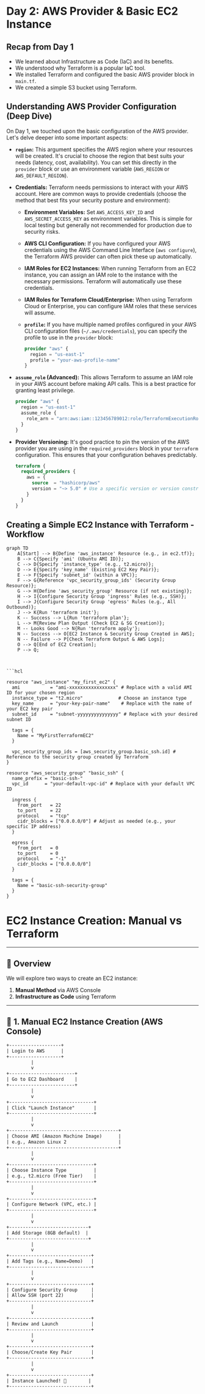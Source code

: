 # Day 2: AWS Provider & Basic EC2 Instance

## Recap from Day 1

* We learned about Infrastructure as Code (IaC) and its benefits.
* We understood why Terraform is a popular IaC tool.
* We installed Terraform and configured the basic AWS provider block in `main.tf`.
* We created a simple S3 bucket using Terraform.

## Understanding AWS Provider Configuration (Deep Dive)

On Day 1, we touched upon the basic configuration of the AWS provider. Let's delve deeper into some important aspects:

* **`region`:** This argument specifies the AWS region where your resources will be created. It's crucial to choose the region that best suits your needs (latency, cost, availability). You can set this directly in the `provider` block or use an environment variable (`AWS_REGION` or `AWS_DEFAULT_REGION`).

* **Credentials:** Terraform needs permissions to interact with your AWS account. Here are common ways to provide credentials (choose the method that best fits your security posture and environment):
    * **Environment Variables:** Set `AWS_ACCESS_KEY_ID` and `AWS_SECRET_ACCESS_KEY` as environment variables. This is simple for local testing but generally not recommended for production due to security risks.
    * **AWS CLI Configuration:** If you have configured your AWS credentials using the AWS Command Line Interface (`aws configure`), the Terraform AWS provider can often pick these up automatically.
    * **IAM Roles for EC2 Instances:** When running Terraform from an EC2 instance, you can assign an IAM role to the instance with the necessary permissions. Terraform will automatically use these credentials.
    * **IAM Roles for Terraform Cloud/Enterprise:** When using Terraform Cloud or Enterprise, you can configure IAM roles that these services will assume.
    * **`profile`:** If you have multiple named profiles configured in your AWS CLI configuration files (`~/.aws/credentials`), you can specify the profile to use in the `provider` block:

        ```terraform
        provider "aws" {
          region = "us-east-1"
          profile = "your-aws-profile-name"
        }
        ```

* **`assume_role` (Advanced):** This allows Terraform to assume an IAM role in your AWS account before making API calls. This is a best practice for granting least privilege.

    ```terraform
    provider "aws" {
      region = "us-east-1"
      assume_role {
        role_arn = "arn:aws:iam::123456789012:role/TerraformExecutionRole"
      }
    }
    ```

* **Provider Versioning:** It's good practice to pin the version of the AWS provider you are using in the `required_providers` block in your `terraform` configuration. This ensures that your configuration behaves predictably.

    ```terraform
    terraform {
      required_providers {
        aws = {
          source  = "hashicorp/aws"
          version = "~> 5.0" # Use a specific version or version constraint
        }
      }
    }
    ```

## Creating a Simple EC2 Instance with Terraform - Workflow

```mermaid
graph TD
    A[Start] --> B{Define 'aws_instance' Resource (e.g., in ec2.tf)};
    B --> C{Specify 'ami' (Ubuntu AMI ID)};
    C --> D{Specify 'instance_type' (e.g., t2.micro)};
    D --> E{Specify 'key_name' (Existing EC2 Key Pair)};
    E --> F{Specify 'subnet_id' (within a VPC)};
    F --> G{Reference 'vpc_security_group_ids' (Security Group Resource)};
    G --> H{Define 'aws_security_group' Resource (if not existing)};
    H --> I{Configure Security Group 'ingress' Rules (e.g., SSH)};
    I --> J{Configure Security Group 'egress' Rules (e.g., All Outbound)};
    J --> K{Run 'terraform init'};
    K -- Success --> L{Run 'terraform plan'};
    L --> M{Review Plan Output (Check EC2 & SG Creation)};
    M -- Looks Good --> N{Run 'terraform apply'};
    N -- Success --> O[EC2 Instance & Security Group Created in AWS];
    N -- Failure --> P[Check Terraform Output & AWS Logs];
    O --> Q[End of EC2 Creation];
    P --> Q;



```hcl

resource "aws_instance" "my_first_ec2" {
  ami           = "ami-xxxxxxxxxxxxxxxxx" # Replace with a valid AMI ID for your chosen region
  instance_type = "t2.micro"             # Choose an instance type
  key_name      = "your-key-pair-name"    # Replace with the name of your EC2 key pair
  subnet_id     = "subnet-yyyyyyyyyyyyyyy" # Replace with your desired subnet ID

  tags = {
    Name = "MyFirstTerraformEC2"
  }

  vpc_security_group_ids = [aws_security_group.basic_ssh.id] # Reference to the security group created by Terraform
}

resource "aws_security_group" "basic_ssh" {
  name_prefix = "basic-ssh-"
  vpc_id      = "your-default-vpc-id" # Replace with your default VPC ID

  ingress {
    from_port   = 22
    to_port     = 22
    protocol    = "tcp"
    cidr_blocks = ["0.0.0.0/0"] # Adjust as needed (e.g., your specific IP address)
  }

  egress {
    from_port   = 0
    to_port     = 0
    protocol    = "-1"
    cidr_blocks = ["0.0.0.0/0"]
  }

  tags = {
    Name = "basic-ssh-security-group"
  }
}

```


# EC2 Instance Creation: Manual vs Terraform

---

## 🧭 Overview

We will explore two ways to create an EC2 instance:

1. **Manual Method** via AWS Console
2. **Infrastructure as Code** using Terraform

---

## 📌 1. Manual EC2 Instance Creation (AWS Console)

```txt
+-------------------+
| Login to AWS      |
+-------------------+
         |
         v
+------------------------+
| Go to EC2 Dashboard    |
+------------------------+
         |
         v
+-------------------------------+
| Click "Launch Instance"       |
+-------------------------------+
         |
         v
+----------------------------------------+
| Choose AMI (Amazon Machine Image)      |
| e.g., Amazon Linux 2                   |
+----------------------------------------+
         |
         v
+-------------------------------+
| Choose Instance Type          |
| e.g., t2.micro (Free Tier)    |
+-------------------------------+
         |
         v
+-------------------------------+
| Configure Network (VPC, etc.) |
+-------------------------------+
         |
         v
+-----------------------------+
| Add Storage (8GB default)  |
+-----------------------------+
         |
         v
+------------------------------+
| Add Tags (e.g., Name=Demo)   |
+------------------------------+
         |
         v
+------------------------------+
| Configure Security Group     |
| Allow SSH (port 22)          |
+------------------------------+
         |
         v
+------------------------------+
| Review and Launch            |
+------------------------------+
         |
         v
+------------------------------+
| Choose/Create Key Pair       |
+------------------------------+
         |
         v
+------------------------------+
| Instance Launched! 🎉        |
+------------------------------+
